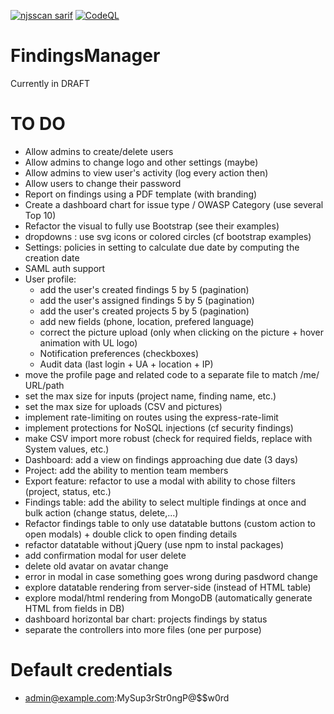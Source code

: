 [![njsscan sarif](https://github.com/ob1lan/FindingsManager/actions/workflows/njsscan.yml/badge.svg)](https://github.com/ob1lan/FindingsManager/actions/workflows/njsscan.yml) [![CodeQL](https://github.com/ob1lan/FindingsManager/actions/workflows/codeql.yml/badge.svg)](https://github.com/ob1lan/FindingsManager/actions/workflows/codeql.yml)
# FindingsManager
Currently in DRAFT
# TO DO
- Allow admins to create/delete users
- Allow admins to change logo and other settings (maybe)
- Allow admins to view user's activity (log every action then)
- Allow users to change their password
- Report on findings using a PDF template (with branding)
- Create a dashboard chart for issue type / OWASP Category (use several Top 10)
- Refactor the visual to fully use Bootstrap (see their examples)
- dropdowns : use svg icons or colored circles (cf bootstrap examples)
- Settings: policies in setting to calculate due date by computing the creation date
- SAML auth support
- User profile:
    - add the user's created findings 5 by 5 (pagination)
    - add the user's assigned findings 5 by 5 (pagination)
    - add the user's created projects 5 by 5 (pagination)
    - add new fields (phone, location, prefered language)
    - correct the picture upload (only when clicking on the picture + hover animation with UL logo)
    - Notification preferences (checkboxes)
    - Audit data (last login + UA + location + IP)
- move the profile page and related code to a separate file to match /me/ URL/path
- set the max size for inputs (project name, finding name, etc.)
- set the max size for uploads (CSV and pictures)
- implement rate-limiting on routes using the express-rate-limit
- implement protections for NoSQL injections (cf security findings)
- make CSV import more robust (check for required fields, replace with System values, etc.)
- Dashboard: add a view on findings approaching due date (3 days)
- Project: add the ability to mention team members
- Export feature: refactor to use a modal with ability to chose filters (project, status, etc.)
- Findings table: add the ability to select multiple findings at once and bulk action (change status, delete,...)
- Refactor findings table to only use datatable buttons (custom action to open modals) + double click to open finding details
- refactor datatable without jQuery (use npm to instal packages)
- add confirmation modal for user delete
- delete old avatar on avatar change
- error in modal in case something goes wrong during pasdword change
- explore datatable rendering from server-side (instead of HTML table)
- explore modal/html rendering from MongoDB (automatically generate HTML from fields in DB)
- dashboard horizontal bar chart: projects findings by status
- separate the controllers into more files (one per purpose)

# Default credentials
- admin@example.com:MySup3rStr0ngP@$$w0rd
